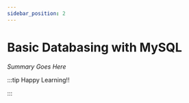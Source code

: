 ```yaml
---
sidebar_position: 2
---
```


# Basic Databasing with MySQL

_Summary Goes Here_

:::tip Happy Learning!!

<QuestButton text="Go To Quest" link="https://app.stackup.dev/quest_page/1665070174469x752740634950107100" />

:::
